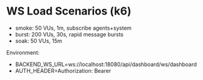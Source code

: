# WS Load Scenarios (k6)

- smoke: 50 VUs, 1m, subscribe agents+system
- burst: 200 VUs, 30s, rapid message bursts
- soak: 50 VUs, 15m

Environment:
- BACKEND_WS_URL=ws://localhost:18080/api/dashboard/ws/dashboard
- AUTH_HEADER=Authorization: Bearer <token>
